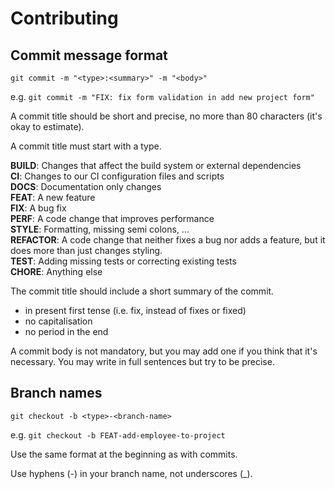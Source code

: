 # Contributing

## Commit message format

`git commit -m "<type>:<summary>" -m "<body>"`

e.g. `git commit -m "FIX: fix form validation in add new project form"`

A commit title should be short and precise, no more than 80 characters (it's okay to estimate).

A commit title must start with a type.

**BUILD**: Changes that affect the build system or external dependencies<br>
**CI**: Changes to our CI configuration files and scripts<br>
**DOCS**: Documentation only changes<br>
**FEAT**: A new feature<br>
**FIX**: A bug fix<br>
**PERF**: A code change that improves performance<br>
**STYLE**: Formatting, missing semi colons, ...<br>
**REFACTOR**: A code change that neither fixes a bug nor adds a feature, but it does more than just changes styling.<br>
**TEST**: Adding missing tests or correcting existing tests<br>
**CHORE**: Anything else<br>

The commit title should include a short summary of the commit.

- in present first tense (i.e. fix, instead of fixes or fixed)
- no capitalisation
- no period in the end

A commit body is not mandatory, but you may add one if you think that it's necessary. You may write in full sentences but
try to be precise.

## Branch names

`git checkout -b <type>-<branch-name>`

e.g. `git checkout -b FEAT-add-employee-to-project`

Use the same format at the beginning as with commits.

Use hyphens (-) in your branch name, not underscores (\_).
